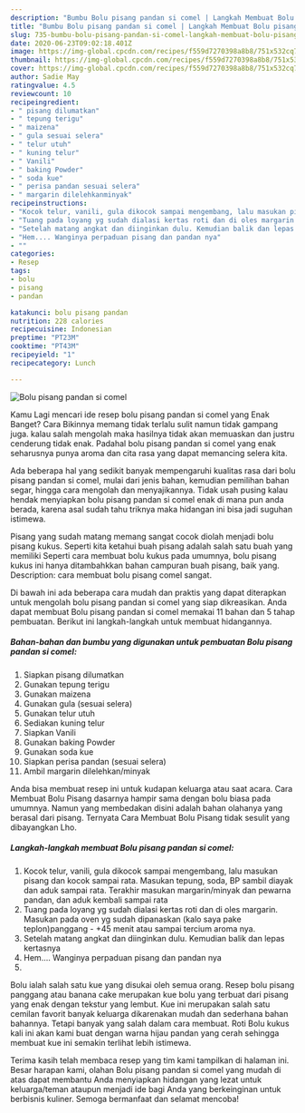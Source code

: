 ```yaml
---
description: "Bumbu Bolu pisang pandan si comel | Langkah Membuat Bolu pisang pandan si comel Yang Enak Dan Mudah"
title: "Bumbu Bolu pisang pandan si comel | Langkah Membuat Bolu pisang pandan si comel Yang Enak Dan Mudah"
slug: 735-bumbu-bolu-pisang-pandan-si-comel-langkah-membuat-bolu-pisang-pandan-si-comel-yang-enak-dan-mudah
date: 2020-06-23T09:02:18.401Z
image: https://img-global.cpcdn.com/recipes/f559d7270398a8b8/751x532cq70/bolu-pisang-pandan-si-comel-foto-resep-utama.jpg
thumbnail: https://img-global.cpcdn.com/recipes/f559d7270398a8b8/751x532cq70/bolu-pisang-pandan-si-comel-foto-resep-utama.jpg
cover: https://img-global.cpcdn.com/recipes/f559d7270398a8b8/751x532cq70/bolu-pisang-pandan-si-comel-foto-resep-utama.jpg
author: Sadie May
ratingvalue: 4.5
reviewcount: 10
recipeingredient:
- " pisang dilumatkan"
- " tepung terigu"
- " maizena"
- " gula sesuai selera"
- " telur utuh"
- " kuning telur"
- " Vanili"
- " baking Powder"
- " soda kue"
- " perisa pandan sesuai selera"
- " margarin dilelehkanminyak"
recipeinstructions:
- "Kocok telur, vanili, gula dikocok sampai mengembang, lalu masukan pisang dan kocok sampai rata. Masukan tepung, soda, BP sambil diayak dan aduk sampai rata. Terakhir masukan margarin/minyak dan pewarna pandan, dan aduk kembali sampai rata"
- "Tuang pada loyang yg sudah dialasi kertas roti dan di oles margarin. Masukan pada oven yg sudah dipanaskan (kalo saya pake teplon)panggang - +45 menit atau sampai tercium aroma nya."
- "Setelah matang angkat dan diinginkan dulu. Kemudian balik dan lepas kertasnya"
- "Hem.... Wanginya perpaduan pisang dan pandan nya"
- ""
categories:
- Resep
tags:
- bolu
- pisang
- pandan

katakunci: bolu pisang pandan 
nutrition: 228 calories
recipecuisine: Indonesian
preptime: "PT23M"
cooktime: "PT43M"
recipeyield: "1"
recipecategory: Lunch

---
```



![Bolu pisang pandan si comel](https://img-global.cpcdn.com/recipes/f559d7270398a8b8/751x532cq70/bolu-pisang-pandan-si-comel-foto-resep-utama.jpg)

Kamu Lagi mencari ide resep bolu pisang pandan si comel yang Enak Banget? Cara Bikinnya memang tidak terlalu sulit namun tidak gampang juga. kalau salah mengolah maka hasilnya tidak akan memuaskan dan justru cenderung tidak enak. Padahal bolu pisang pandan si comel yang enak seharusnya punya aroma dan cita rasa yang dapat memancing selera kita.

Ada beberapa hal yang sedikit banyak mempengaruhi kualitas rasa dari bolu pisang pandan si comel, mulai dari jenis bahan, kemudian pemilihan bahan segar, hingga cara mengolah dan menyajikannya. Tidak usah pusing kalau hendak menyiapkan bolu pisang pandan si comel enak di mana pun anda berada, karena asal sudah tahu triknya maka hidangan ini bisa jadi suguhan istimewa.

Pisang yang sudah matang memang sangat cocok diolah menjadi bolu pisang kukus. Seperti kita ketahui buah pisang adalah salah satu buah yang memiliki Seperti cara membuat bolu kukus pada umumnya, bolu pisang kukus ini hanya ditambahkkan bahan campuran buah pisang, baik yang. Description: cara membuat bolu pisang comel sangat.


Di bawah ini ada beberapa cara mudah dan praktis yang dapat diterapkan untuk mengolah bolu pisang pandan si comel yang siap dikreasikan. Anda dapat membuat Bolu pisang pandan si comel memakai 11 bahan dan 5 tahap pembuatan. Berikut ini langkah-langkah untuk membuat hidangannya.

<!--inarticleads1-->

##### Bahan-bahan dan bumbu yang digunakan untuk pembuatan Bolu pisang pandan si comel:

1. Siapkan  pisang dilumatkan
1. Gunakan  tepung terigu
1. Gunakan  maizena
1. Gunakan  gula (sesuai selera)
1. Gunakan  telur utuh
1. Sediakan  kuning telur
1. Siapkan  Vanili
1. Gunakan  baking Powder
1. Gunakan  soda kue
1. Siapkan  perisa pandan (sesuai selera)
1. Ambil  margarin dilelehkan/minyak


Anda bisa membuat resep ini untuk kudapan keluarga atau saat acara. Cara Membuat Bolu Pisang dasarnya hampir sama dengan bolu biasa pada umumnya. Namun yang membedakan disini adalah bahan olahanya yang berasal dari pisang. Ternyata Cara Membuat Bolu Pisang tidak sesulit yang dibayangkan Lho. 

<!--inarticleads2-->

##### Langkah-langkah membuat Bolu pisang pandan si comel:

1. Kocok telur, vanili, gula dikocok sampai mengembang, lalu masukan pisang dan kocok sampai rata. Masukan tepung, soda, BP sambil diayak dan aduk sampai rata. Terakhir masukan margarin/minyak dan pewarna pandan, dan aduk kembali sampai rata
1. Tuang pada loyang yg sudah dialasi kertas roti dan di oles margarin. Masukan pada oven yg sudah dipanaskan (kalo saya pake teplon)panggang - +45 menit atau sampai tercium aroma nya.
1. Setelah matang angkat dan diinginkan dulu. Kemudian balik dan lepas kertasnya
1. Hem.... Wanginya perpaduan pisang dan pandan nya
1. 


Bolu ialah salah satu kue yang disukai oleh semua orang. Resep bolu pisang panggang atau banana cake merupakan kue bolu yang terbuat dari pisang yang enak dengan tekstur yang lembut. Kue ini merupakan salah satu cemilan favorit banyak keluarga dikarenakan mudah dan sederhana bahan bahannya. Tetapi banyak yang salah dalam cara membuat. Roti Bolu kukus kali ini akan kami buat dengan warna hijau pandan yang cerah sehingga membuat kue ini semakin terlihat lebih istimewa. 

Terima kasih telah membaca resep yang tim kami tampilkan di halaman ini. Besar harapan kami, olahan Bolu pisang pandan si comel yang mudah di atas dapat membantu Anda menyiapkan hidangan yang lezat untuk keluarga/teman ataupun menjadi ide bagi Anda yang berkeinginan untuk berbisnis kuliner. Semoga bermanfaat dan selamat mencoba!
